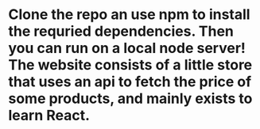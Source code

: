 # Clone the repo an use npm to install the requried dependencies. Then you can run on a local node server! The website consists of a little store that uses an api to fetch the price of some products, and mainly exists to learn React.
